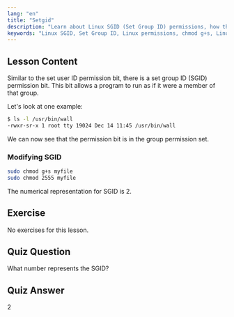 ```yaml
---
lang: "en"
title: "Setgid"
description: "Learn about Linux SGID (Set Group ID) permissions, how they work, and how to modify them. Understand this crucial Linux security concept."
keywords: "Linux SGID, Set Group ID, Linux permissions, chmod g+s, Linux security, beginner Linux, Linux tutorial"
---
```


## Lesson Content

Similar to the set user ID permission bit, there is a set group ID (SGID) permission bit. This bit allows a program to run as if it were a member of that group.

Let's look at one example:

```bash
$ ls -l /usr/bin/wall
-rwxr-sr-x 1 root tty 19024 Dec 14 11:45 /usr/bin/wall
```

We can now see that the permission bit is in the group permission set.

### Modifying SGID

```bash
sudo chmod g+s myfile
sudo chmod 2555 myfile
```

The numerical representation for SGID is 2.

## Exercise

No exercises for this lesson.

## Quiz Question

What number represents the SGID?

## Quiz Answer

2
